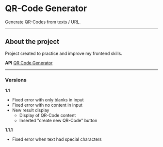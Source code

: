 # QR-Code Generator

Generate QR-Codes from texts / URL.

---

## About the project

Project created to practice and improve my frontend skills.

**API**
[QR Code Generator](https://goqr.me)

---

### Versions

**1.1**

- ⁠Fixed error with only blanks in input
- ⁠⁠Fixed error with no content in input
- New result display
  - ⁠⁠Display of QR-Code content
  - Inserted "⁠create new QR-Code" button

**1.1.1**

- Fixed error when text had special characters
